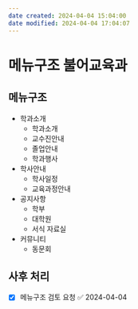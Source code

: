 ```yaml
---
date created: 2024-04-04 15:04:00
date modified: 2024-04-04 17:04:07
---
```


# 메뉴구조 불어교육과
## 메뉴구조
- 학과소개
	- 학과소개
	- 교수진안내
	- 졸업안내
	- 학과행사
- 학사안내
	- 학사일정
	- 교육과정안내
- 공지사항
	- 학부
	- 대학원
	- 서식 자료실
- 커뮤니티
	- 동문회

## 사후 처리
- [x] 메뉴구조 검토 요청 ✅ 2024-04-04